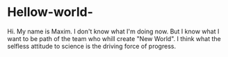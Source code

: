 # Hellow-world-

Hi.
My name is Maxim. I don't know what I'm doing now. But I know what I want to be path of the team who whill create "New World".
I think what the selfless attitude to science is the driving force of progress. 
